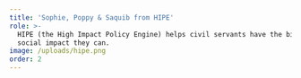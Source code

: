 ```yaml
---
title: 'Sophie, Poppy & Saquib from HIPE'
role: >-
  HIPE (the High Impact Policy Engine) helps civil servants have the biggest
  social impact they can.
image: /uploads/hipe.png
order: 2
---
```


